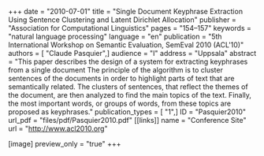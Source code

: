 +++
date = "2010-07-01"
title = "Single Document Keyphrase Extraction Using Sentence Clustering and Latent Dirichlet Allocation"
publisher = "Association for Computational Linguistics"
pages = "154–157"
keywords = "natural language processing"
language = "en"
publication = "5th International Workshop on Semantic Evaluation, SemEval 2010 (ACL'10)"
authors = [ "Claude Pasquier",]
audience = "I"
address = "Uppsala"
abstract = "This paper describes the design of a system for extracting keyphrases from a single document The principle of the algorithm is to cluster sentences of the documents in order to highlight parts of text that are semantically related. The clusters of sentences, that reflect the themes of the document, are then analyzed to find the main topics of the text. Finally, the most important words, or groups of words, from these topics are proposed as keyphrases."
publication_types = [ "1",]
ID = "Pasquier2010"
url_pdf = "files/pdf/Pasquier2010.pdf"
[[links]]
name = "Conference Site"
url = "http://www.acl2010.org"

[image]
preview_only = "true"
+++
